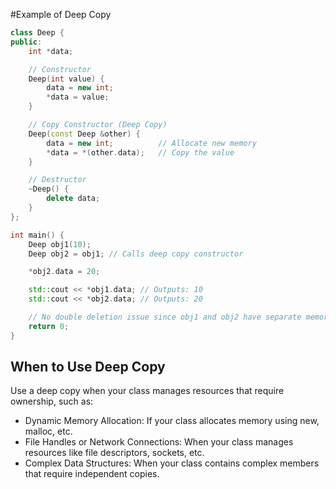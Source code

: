 #Example of Deep Copy
```cpp
class Deep {
public:
    int *data;

    // Constructor
    Deep(int value) {
        data = new int;
        *data = value;
    }

    // Copy Constructor (Deep Copy)
    Deep(const Deep &other) {
        data = new int;          // Allocate new memory
        *data = *(other.data);   // Copy the value
    }

    // Destructor
    ~Deep() {
        delete data;
    }
};

int main() {
    Deep obj1(10);
    Deep obj2 = obj1; // Calls deep copy constructor

    *obj2.data = 20;

    std::cout << *obj1.data; // Outputs: 10
    std::cout << *obj2.data; // Outputs: 20

    // No double deletion issue since obj1 and obj2 have separate memory
    return 0;
}
```
## When to Use Deep Copy
Use a deep copy when your class manages resources that require ownership, such as:
- Dynamic Memory Allocation: If your class allocates memory using new, malloc, etc.
- File Handles or Network Connections: When your class manages resources like file descriptors, sockets, etc.
- Complex Data Structures: When your class contains complex members that require independent copies.


